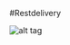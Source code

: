 #Restdelivery

![alt tag](https://github.com/JoseRafael97/rest-delivery-jsf-primefaces-jpa-cdi-/blob/master/2.IMPLEMENTA%C3%87%C3%82O/rest-delivery/src/main/webapp/resources/images/logogit.png)

